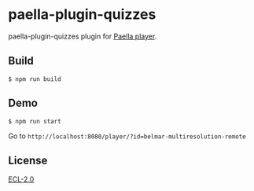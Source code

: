 # paella-plugin-quizzes

paella-plugin-quizzes plugin for [Paella player](https://github.com/polimediaupv/paella).



## Build

    $ npm run build

## Demo

    $ npm run start

Go to `http://localhost:8080/player/?id=belmar-multiresolution-remote`
    

## License

[ECL-2.0](https://opensource.org/licenses/ECL-2.0)

